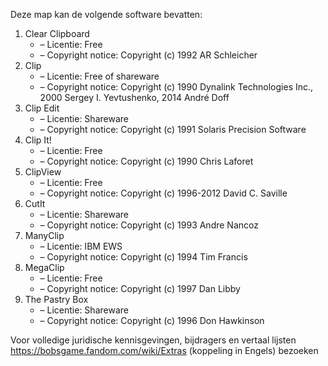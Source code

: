﻿Deze map kan de volgende software bevatten:

1. Clear Clipboard
   - – Licentie: Free
   - – Copyright notice: Copyright (c) 1992 AR Schleicher
2. Clip
   - – Licentie: Free of shareware
   - – Copyright notice: Copyright (c) 1990 Dynalink Technologies Inc., 2000 Sergey I. Yevtushenko, 2014 André Doff
3. Clip Edit
   - – Licentie: Shareware
   - – Copyright notice: Copyright (c) 1991 Solaris Precision Software
4. Clip It!
   - – Licentie: Free
   - – Copyright notice: Copyright (c) 1990 Chris Laforet
5. ClipView
   - – Licentie: Free
   - – Copyright notice: Copyright (c) 1996-2012 David C. Saville
6. CutIt
   - – Licentie: Shareware
   - – Copyright notice: Copyright (c) 1993 Andre Nancoz
7. ManyClip
   - – Licentie: IBM EWS
   - – Copyright notice: Copyright (c) 1994 Tim Francis
8. MegaClip
   - – Licentie: Free
   - – Copyright notice: Copyright (c) 1997 Dan Libby
9. The Pastry Box
   - – Licentie: Shareware
   - – Copyright notice: Copyright (c) 1996 Don Hawkinson

Voor volledige juridische kennisgevingen, bijdragers en vertaal lijsten https://bobsgame.fandom.com/wiki/Extras (koppeling in Engels) bezoeken
